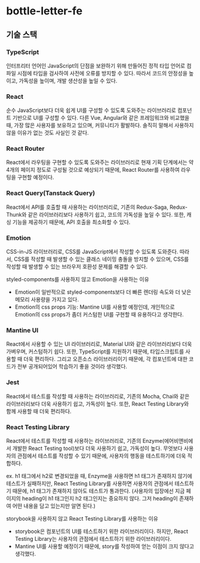 # bottle-letter-fe

## 기술 스택

### TypeScript

인터프리터 언어인 JavaScript의 단점을 보완하기 위해 만들어진 정적 타입 언어로 컴파일 시점에 타입을 검사하여 사전에 오류를 방지할 수 있다.
따라서 코드의 안정성을 높이고, 가독성을 높이며, 개발 생산성을 높일 수 있다.

### React

순수 JavaScript보다 더욱 쉽게 UI를 구성할 수 있도록 도와주는 라이브러리로 컴포넌트 기반으로 UI를 구성할 수 있다.
다른 Vue, Angular와 같은 프레임워크와 비교했을 때, 가장 많은 사용자를 보유하고 있으며, 커뮤니티가 활발하다.
솔직히 말해서 사용하지 않을 이유가 없는 것도 사실인 것 같다.

### React Router

React에서 라우팅을 구현할 수 있도록 도와주는 라이브러리로 현재 기획 단계에서는 약 4개의 페이지 정도로 구성될 것으로 예상되기 때문에,
React Router를 사용하여 라우팅을 구현할 예정이다.

### React Query(Tanstack Query)

React에서 API를 호출할 때 사용하는 라이브러리로, 기존의 Redux-Saga, Redux-Thunk와 같은 라이브러리보다 사용하기 쉽고,
코드의 가독성을 높일 수 있다. 또한, 캐싱 기능을 제공하기 때문에, API 호출을 최소화할 수 있다.

### Emotion

CSS-in-JS 라이브러리로, CSS를 JavaScript에서 작성할 수 있도록 도와준다. 따라서, CSS를 작성할 때 발생할 수 있는
클래스 네이밍 충돌을 방지할 수 있으며, CSS를 작성할 때 발생할 수 있는 브라우저 호환성 문제를 해결할 수 있다.

styled-components를 사용하지 않고 Emotion을 사용하는 이유
- Emotion이 일반적으로 styled-components보다 더 빠른 렌더링 속도와 더 낮은 메모리 사용량을 가지고 있다. 
- Emotion의 css props 기능: Mantine UI를 사용할 예정인데, 개인적으로 Emotion의 css props가 좀더 커스텀한 UI를 구현할 때 유용하다고 생각한다.

### Mantine UI

React에서 사용할 수 있는 UI 라이브러리로, Material UI와 같은 라이브러리보다 더욱 가벼우며, 커스텀하기 쉽다.
또한, TypeScript를 지원하기 때문에, 타입스크립트를 사용할 때 더욱 편리하다. 그리고 오픈소스 라이브러리이기 때문에,
각 컴포넌트에 대한 코드가 전부 공개되어있어 학습하기 좋을 것이라 생각했다.

### Jest

React에서 테스트를 작성할 때 사용하는 라이브러리로, 기존의 Mocha, Chai와 같은 라이브러리보다 더욱 사용하기 쉽고, 가독성이 높다.
또한, React Testing Library와 함께 사용할 때 더욱 편리하다.

### React Testing Library

React에서 테스트를 작성할 때 사용하는 라이브러리로, 기존의 Enzyme(에어비앤비에서 개발한 React Testing tool)보다 더욱 사용하기 쉽고, 가독성이 높다.
무엇보다 사용자의 관점에서 테스트를 작성할 수 있기 때문에, 사용자의 행동을 테스트하기에 더욱 적합하다.

ex. h1 태그에서 h2로 변경되었을 때, Enzyme을 사용하면 h1 태그가 존재하지 않기에 테스트가 실패하지만,
React Testing Library를 사용하면 사용자의 관점에서 테스트하기 때문에, h1 태그가 존재하지 않아도 테스트가 통과한다.
(사용자의 입장에선 지금 페이지의 heading이 h1 태그인지 h2 태그인지는 중요하지 않다. 그저 heading이 존재하여 어떤 내용을 담고 있는지만 알면 된다.)

storybook을 사용하지 않고 React Testing Library를 사용하는 이유
- storybook은 컴포넌트의 UI를 테스트하기 위한 라이브러리이다. 하지만, React Testing Library는 사용자의 관점에서 테스트하기 위한 라이브러리이다.
- Mantine UI를 사용할 예정이기 때문에, story를 작성하여 얻는 이점이 크지 않다고 생각했다.